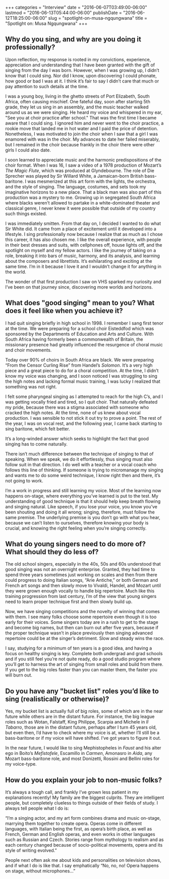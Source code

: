 +++
categories = "Interview"
date = "2016-06-07T03:49:00-06:00"
lastmod = "2016-06-13T05:44:00-06:00"
publishDate = "2016-06-12T18:25:00-06:00"
slug = "spotlight-on-musa-ngqungwana"
title = "Spotlight on: Musa Ngqungwana"
+++

## Why do you sing, and why are you doing it professionally?

Upon reflection, my response is rooted in my convictions, experience, appreciation and understanding that I have been granted with the gift of singing from the day I was born. However, when I was growing up, I didn’t know that I could sing. Nor did I know, upon discovering I could phonate, how good or bad I was at it. I think it’s fair to say I didn’t care that much or pay attention to such details at the time. 

I was a young boy, living in the ghetto streets of Port Elizabeth, South Africa, often causing mischief. One fateful day, soon after starting 5th grade, they let us sing in an assembly, and the music teacher walked around us as we were singing. He heard my voice and whispered in my ear, "See you at choir practice after school." That was the first time I became aware that I could sing. I ignored him and never went to the choir practice, a rookie move that landed me in hot water and I paid the price of detention. Nonetheless, I was motivated to join the choir when I saw that a girl I was enamored with was in the choir. My advances to date her failed miserably, but I remained in the choir because frankly in the choir there were other girls I could also date.

I soon learned to appreciate music and the harmonic predispositions of the choir format. When I was 16, I saw a video of a 1978 production of Mozart’s *The Magic Flute*, which was produced at Glyndebourne. The role of Die Sprecher was played by Sir Willard White, a Jamaican-born British bass-baritone. I was mesmerized at this art form with the lights, the orchestra, and the style of singing. The language, costumes, and sets took my imaginative horizons to a new place. That a black man was also part of this production was a mystery to me. Growing up in segregated South Africa where blacks weren’t allowed to partake in a white-dominated theater and classical genre, I never knew it were possible that outside of my country such things existed. 

I was immediately smitten. From that day on, I decided I wanted to do what Sir White did. It came from a place of excitement until it developed into a lifestyle. I sing professionally now because I realize that as much as I chose this career, it has also chosen me. I like the overall experience, with people in their best dresses and suits, with cellphones off, house lights off, and the spotlight on myself and my fellow actors. I like the journey of taking on a role, breaking it into bars of music, harmony, and its analysis, and learning about the composers and librettists. It’s exhilarating and exciting at the same time. I’m in it because I love it and I wouldn’t change it for anything in the world. 

The wonder of that first production I saw on VHS sparked my curiosity and I’ve been on that journey since, discovering more worlds and horizons.

## What does "good singing" mean to you? What does it feel like when you achieve it? 

I had quit singing briefly in high school in 1998. I remember I sang first tenor at the time. We were preparing for a school choir Eisteddfod which was sponsored by the Departments of Education and Arts and Culture. With South Africa having formerly been a commonwealth of Britain, the missionary presence had greatly influenced the resurgence of choral music and choir movements. 

Today over 90% of choirs in South Africa are black. We were preparing “From the Censor Curling Rise” from Handel’s *Solomon*. It’s a very high piece and a great piece to do for a choral competition. At the time, I didn’t know my voice was changing, and I soon noticed I was struggling to sing the high notes and lacking formal music training, I was lucky I realized that something was not right. 

I felt some pharyngeal singing as I attempted to reach for the high C’s, and I was getting vocally fried and tired, so I quit choir. That naturally defeated my pride, because there was a stigma associated with someone who cracked the high notes. At the time, none of us knew about vocal production. I was sensible to not stick it out try to prove a point. The rest of the year, I was on vocal rest, and the following year, I came back starting to sing baritone, which felt better. 

It’s a long-winded answer which seeks to highlight the fact that good singing has to come naturally. 

There isn’t much difference between the technique of singing to that of speaking. When we speak, we do it effortlessly, thus singing must also follow suit in that direction. I do well with a teacher or a vocal coach who follows this line of thinking. If someone is trying to micromanage my singing and wants me to do some weird technique, I know right then and there, it’s not going to work. 

I’m a work in progress and still learning my voice. Most of the learning now happens on-stage, where everything you’ve learned is put to the test. My understanding of good technique is that it should help keep breath flowing and singing natural. Like speech, if you lose your voice, you know you’ve been shouting and doing it all wrong; singing, therefore, must follow the same premise. The underlying premise is you don’t go with what you hear, because we can’t listen to ourselves, therefore knowing your body is crucial, and knowing the right feeling when you’re singing correctly.

## What do young singers need to do more of? What should they do less of? 

The old school singers, especially in the 40s, 50s and 60s understood that good singing was not an overnight enterprise. Granted, they had time to spend three years sometimes just working on scales and then from there could progress to doing Italian songs, “Arie Antiche,” or both German and French art songs and then slowly move to Vivaldi, Handel, and Mozart until they were grown enough vocally to handle big repertoire. Much like this training progression from last century, I’m of the view that young singers need to learn proper technique first and then slowly build up. 

Now, we have singing competitions and the novelty of winning that comes with them. I see many folks choose some repertoire even though it is too early for their voices. Some singers today are in a rush to get to the stage and become big names, but then can burn out after five years, because if the proper technique wasn’t in place previously then singing advanced repertoire could be at the singer’s detriment. Slow and steady wins the race. 

I say, studying for a minimum of ten years is a good idea, and having a focus on healthy singing is key. Complete both undergrad and grad schools and if you still feel you’re not quite ready, do a good studio program where you’ll get to harness the art of singing from small roles and build from there. If you get to the big roles faster than you can master them, the faster you will burn out.

## Do you have any "bucket list" roles you’d like to sing (realistically or otherwise)?

Yes, my bucket list is actually full of big roles, some of which are in the near future while others are in the distant future. For instance, the big league roles such as Wotan, Falstaff, King Philippe, Scarpia and Michele in *Il Tabarro*, those are in the distant future, perhaps after I turn 45 years old, but even then, I’d have to check where my voice is at, whether I’ll still be a bass-baritone or if my voice will have shifted. I’ve got years to figure it out. 

In the near future, I would like to sing Mephistopheles in *Faust* and his alter ego in Boito’s *Mefistofele*, Escamillo in *Carmen*, Amonasro in *Aida*, any Mozart bass-baritone role, and most Donizetti, Rossini and Bellini roles for my voice-type. 

## How do you explain your job to non-music folks?

It’s always a tough call, and frankly I’ve grown less patient in my explanations recently! My family are the biggest culprits. They are intelligent people, but completely clueless to things outside of their fields of study. I always tell people what I do is:

“I’m a singing actor, and my art form combines drama and music on-stage, marrying them together to create opera. Operas come in different languages, with Italian being the first, as opera’s birth place, as well as French, German and English operas, and even works in other languages such as Russian and Czech. Stories range from mythology to realism and as each century changed because of socio-political movements, opera and its style of writing evolved.”

People next often ask me about kids and personalities on television shows, and if what I do is like that. I say emphatically “No, no, no! Opera happens on stage, without microphones…”
